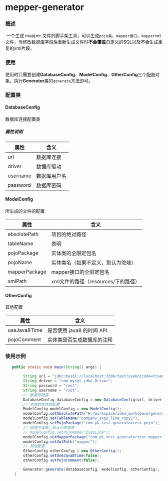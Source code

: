 # mepper-generator

### 概述

​		一个生成 mapper 文件的脚手架工具，可以生成`pojo类`、`mapper接口`，`mapperxml`文件。当修改数据库字段后重新生成文件时**不会覆盖**自定义的SQL以及不会生成重复的xml片段。

### 使用

​		使用时只需要创建**DatabaseConfig**、**ModelConfig**、**OtherConfig**三个配置对象。执行**Generator**类的`generate`方法即可。

### 配置类

#### DatabaseConfig

数据库连接配置类

##### 属性说明

| 属性     | 含义         |
| -------- | ------------ |
| url      | 数据库连接   |
| driver   | 数据库驱动   |
| username | 数据库用户名 |
| password | 数据库密码   |

#### ModelConfig

所生成的文件的配置

| 属性          | 含义                                |
| ------------- | ----------------------------------- |
| absolutePath  | 项目的绝对路径                      |
| tableName     | 表明                                |
| pojoPackage   | 实体类的全限定包名                  |
| pojoName      | 实体类名（如果不定义，默认为驼峰）  |
| mapperPackage | mapper接口的全限定包名              |
| xmlPath       | xml文件的路径（resources/下的路径） |

#### OtherConfig

其他配置

| 属性         | 含义                       |
| ------------ | -------------------------- |
| useJava8Time | 是否使用 java8 的时间 API  |
| pojoComment  | 实体类是否生成数据库的注释 |

### 使用示例

```java
   public static void main(String[] args) {
		
        String url = "jdbc:mysql://localhost:3306/test?useUnicode=true&characterEncoding=utf8&serverTimezone=UTC";
        String driver = "com.mysql.jdbc.Driver";
        String password = "root";
        String username = "root";
        // 数据库配置
        DatabaseConfig databaseConfig = new DatabaseConfig(url, driver, username, password);
		// 生成的文件的配置
        ModelConfig modelConfig = new ModelConfig();
        modelConfig.setAbsolutePath("H:/workspace/idea_workspace/generator-test/");
        modelConfig.setTableName("company_zxgs_line_copy1");
        modelConfig.setPojoPackage("com.pk.test.generatortest.pojo");
        // 如果不设置，默认为驼峰式
		// modelConfig.setPojoName("ZxgsLine");
        modelConfig.setMapperPackage("com.pk.test.generatortest.mapper");
        modelConfig.setXmlPath("mapper");
		// 其他配置
        OtherConfig otherConfig = new OtherConfig();
        otherConfig.setUseJava8Time(false);
        otherConfig.setPojoComment(false);

        Generator.generate(databaseConfig, modelConfig, otherConfig);
    }
```

